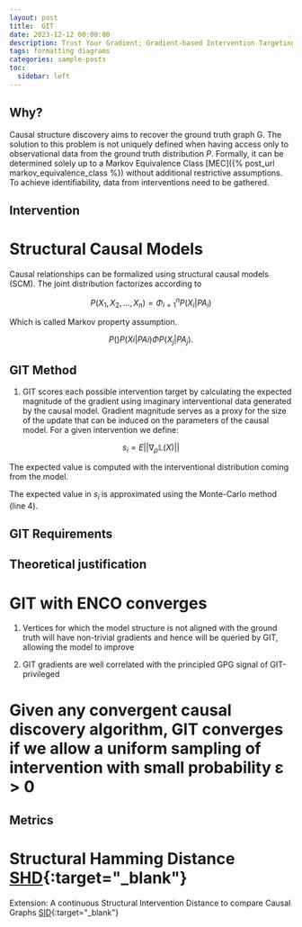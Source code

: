```yaml
---
layout: post
title:  GIT
date: 2023-12-12 00:00:00
description: Trust Your Gradient; Gradient-based Intervention Targeting for Causal Discovery
tags: formatting diagrams
categories: sample-posts
toc:
  sidebar: left
---
```


## Why?

Causal structure discovery aims to recover the ground truth graph G. The solution to this problem is not uniquely defined when having access only to observational data from the ground truth distribution $P$. Formally, it can be determined solely up to a Markov Equivalence Class [MEC]({% post_url markov_equivalence_class %}) without additional restrictive assumptions. To achieve identifiability, data from interventions need to be gathered.

## Intervention

# Structural Causal Models

Causal relationships can be formalized using structural causal models (SCM). The joint distribution factorizes according to

$$ P(X_1, X_2, ..., X_n) = \Phi_{i=1}^n P(X_i | PA_i) $$

Which is called Markov property assumption.

$$P() P(Xi|PAi) \Phi P(X_j|PA_j).$$


## GIT Method

1. GIT scores each possible intervention target by calculating the expected magnitude of the gradient using imaginary interventional data generated by the causal model. Gradient magnitude serves as a proxy for the size of the update that can be induced on the parameters of the causal model. For a given intervention we define:

$$ s_i = E||\nabla _\rho \mathbb{L}(X)||$$

The expected value is computed with the interventional distribution coming from the model.

The expected value in $s_i$ is approximated using the Monte-Carlo method (line 4).

## GIT Requirements

## Theoretical justification

# GIT with ENCO converges

1. Vertices for which the model structure is not aligned with the ground truth will have non-trivial gradients and hence will be queried by GIT, allowing the model to improve

2. GIT gradients are well correlated with the principled GPG signal of GIT-privileged

# Given any convergent causal discovery algorithm, GIT converges if we allow a uniform sampling of intervention with small probability ε > 0


## Metrics

# Structural Hamming Distance [SHD](){:target="_blank"}

Extension: A continuous Structural Intervention Distance to compare Causal Graphs [SID](https://arxiv.org/pdf/2307.16452.pdf){:target="_blank"}

